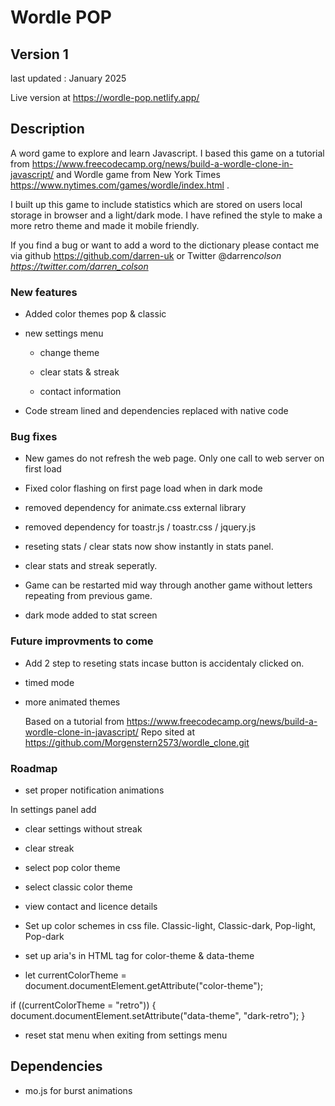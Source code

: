 # Wordle POP

## Version 1

last updated : January 2025

Live version at https://wordle-pop.netlify.app/

## Description

A word game to explore and learn Javascript. I based this game on a tutorial from https://www.freecodecamp.org/news/build-a-wordle-clone-in-javascript/ and Wordle game from New York Times https://www.nytimes.com/games/wordle/index.html .

I built up this game to include statistics which are stored on users local storage in browser and a light/dark mode. I have refined the style to make a more retro theme and made it mobile friendly.

If you find a bug or want to add a word to the dictionary please contact me via github https://github.com/darren-uk or Twitter @darren*colson https://twitter.com/darren_colson*

### New features

- Added color themes pop & classic

- new settings menu

  - change theme

  - clear stats & streak

  - contact information

- Code stream lined and dependencies replaced with native code

### Bug fixes

- New games do not refresh the web page. Only one call to web server on first load

- Fixed color flashing on first page load when in dark mode

- removed dependency for animate.css external library

- removed dependency for toastr.js / toastr.css / jquery.js

- reseting stats / clear stats now show instantly in stats panel.

- clear stats and streak seperatly.

- Game can be restarted mid way through another game without letters repeating from previous game.

- dark mode added to stat screen

### Future improvments to come

- Add 2 step to reseting stats incase button is accidentaly clicked on.

- timed mode

- more animated themes

  Based on a tutorial from https://www.freecodecamp.org/news/build-a-wordle-clone-in-javascript/
  Repo sited at https://github.com/Morgenstern2573/wordle_clone.git

### Roadmap

- set proper notification animations

In settings panel add

- clear settings without streak
- clear streak
- select pop color theme
- select classic color theme
- view contact and licence details

- Set up color schemes in css file. Classic-light, Classic-dark, Pop-light, Pop-dark

- set up aria's in HTML tag for color-theme & data-theme

- let currentColorTheme = document.documentElement.getAttribute("color-theme");

if ((currentColorTheme = "retro")) {
document.documentElement.setAttribute("data-theme", "dark-retro");
}

- reset stat menu when exiting from settings menu

## Dependencies

- mo.js for burst animations
